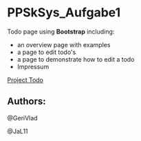 # PPSkSys_Aufgabe1

Todo page using **Bootstrap** including:
- an overview page with examples
- a page to edit todo's
- a page to demonstrate how to edit a todo
- Impressum

[Project Todo](https://github.com/GeriVlad/PPSkSys_Aufgabe1/blob/master/project_todo.md)

## Authors:
@GeriVlad

@JaL11

